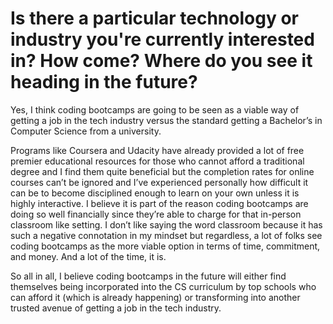 # Is there a particular technology or industry you're currently interested in? How come? Where do you see it heading in the future?

Yes, I think coding bootcamps are going to be seen as a viable way of getting a job in the tech industry versus the standard getting a Bachelor’s in Computer Science from a university.

Programs like Coursera and Udacity have already provided a lot of free premier educational resources for those who cannot afford a traditional degree and I find them quite beneficial but the completion rates for online courses can’t be ignored and I’ve experienced personally how difficult it can be to become disciplined enough to learn on your own unless it is highly interactive. I believe it is part of the reason coding bootcamps are doing so well financially since they’re able to charge for that in-person classroom like setting. I don’t like saying the word classroom because it has such a negative connotation in my mindset but regardless, a lot of folks see coding bootcamps as the more viable option in terms of time, commitment, and money. And a lot of the time, it is.

So all in all, I believe coding bootcamps in the future will either find themselves being incorporated into the CS curriculum by top schools who can afford it (which is already happening) or transforming into another trusted avenue of getting a job in the tech industry.


